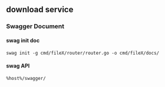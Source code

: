 ## download service


### Swagger Document

#### swag init doc

`
swag init -g cmd/fileX/router/router.go -o cmd/fileX/docs/
`

#### swag API
`%host%/swagger/`
